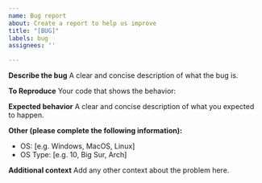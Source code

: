 ```yaml
---
name: Bug report
about: Create a report to help us improve
title: "[BUG]"
labels: bug
assignees: ''

---
```


**Describe the bug**
A clear and concise description of what the bug is.

**To Reproduce**
Your code that shows the behavior:

**Expected behavior**
A clear and concise description of what you expected to happen.

**Other (please complete the following information):**
 - OS: [e.g. Windows, MacOS, Linux]
 - OS Type: [e.g. 10, Big Sur, Arch]

**Additional context**
Add any other context about the problem here.
